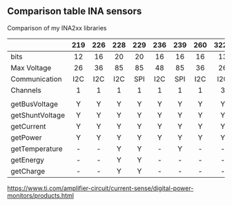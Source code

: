 
## Comparison table INA sensors

Comparison of my INA2xx libraries


|                   |  219  |  226  |  228  |  229  |  236  |  239  |  260  | 3221  |
|:------------------|:-----:|:-----:|:-----:|:-----:|:-----:|:-----:|:-----:|:-----:|
|  bits             |  12   |  16   |  20   |  20   |  16   |  16   |  16   |  13   |
|  Max Voltage      |  26   |  36   |  85   |  85   |  48   |  85   |  36   |  26   |
|  Communication    |  I2C  |  I2C  |  I2C  |  SPI  |  I2C  |  SPI  |  I2C  |  I2C  |
|  Channels         |   1   |   1   |   1   |   1   |   1   |   1   |   1   |   3   |
|                   |       |       |       |       |       |       |       |       |
|  getBusVoltage    |   Y   |   Y   |   Y   |   Y   |   Y   |   Y   |   Y   |   Y   |
|  getShuntVoltage  |   Y   |   Y   |   Y   |   Y   |   Y   |   Y   |   Y   |   Y   |
|  getCurrent       |   Y   |   Y   |   Y   |   Y   |   Y   |   Y   |   Y   |   Y   |
|  getPower         |   Y   |   Y   |   Y   |   Y   |   Y   |   Y   |   Y   |   Y   |
|  getTemperature   |   -   |   -   |   Y   |   Y   |   -   |   Y   |   -   |   -   |
|  getEnergy        |   -   |   -   |   Y   |   Y   |   -   |   -   |   -   |   -   |
|  getCharge        |   -   |   -   |   Y   |   Y   |   -   |   -   |   -   |   -   |


https://www.ti.com/amplifier-circuit/current-sense/digital-power-monitors/products.html

